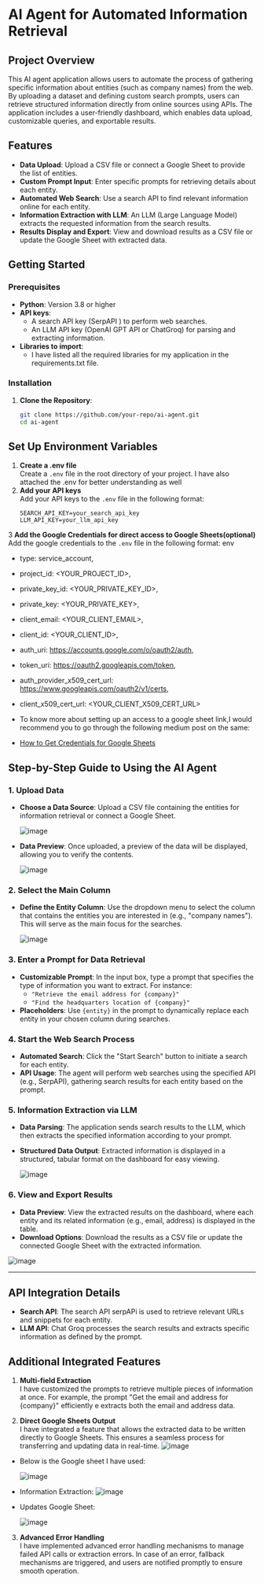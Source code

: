 # AI Agent for Automated Information Retrieval

## Project Overview
This AI agent application allows users to automate the process of gathering specific information about entities (such as company names) from the web. By uploading a dataset and defining custom search prompts, users can retrieve structured information directly from online sources using APIs. The application includes a user-friendly dashboard, which enables data upload, customizable queries, and exportable results.

## Features
- **Data Upload**: Upload a CSV file or connect a Google Sheet to provide the list of entities.
- **Custom Prompt Input**: Enter specific prompts for retrieving details about each entity.
- **Automated Web Search**: Use a search API to find relevant information online for each entity.
- **Information Extraction with LLM**: An LLM (Large Language Model) extracts the requested information from the search results.
- **Results Display and Export**: View and download results as a CSV file or update the Google Sheet with extracted data.

## Getting Started

### Prerequisites
- **Python**: Version 3.8 or higher
- **API keys**:
  - A search API key (SerpAPI ) to perform web searches.
  - An LLM API key (OpenAI GPT API or ChatGroq) for parsing and extracting information.
- **Libraries to import**:
  - I have listed all the required libraries for my application in the requirements.txt file.

### Installation
1. **Clone the Repository**:
   ```bash
   git clone https://github.com/your-repo/ai-agent.git
   cd ai-agent
## Set Up Environment Variables

1. **Create a .env file**  
   Create a `.env` file in the root directory of your project.
   I have also attached the .env for better understanding as well
2. **Add your API keys**  
   Add your API keys to the `.env` file in the following format:
   ```env
   SEARCH_API_KEY=your_search_api_key
   LLM_API_KEY=your_llm_api_key

3 **Add the Google Credentials for direct access to Google Sheets(optional)**
  Add the google credentials to the `.env` file in the following format:
  env
  - type: service_account,
  - project_id: <YOUR_PROJECT_ID>,
  - private_key_id: <YOUR_PRIVATE_KEY_ID>,
  - private_key: <YOUR_PRIVATE_KEY>,
  - client_email: <YOUR_CLIENT_EMAIL>,
  - client_id: <YOUR_CLIENT_ID>,
  - auth_uri: https://accounts.google.com/o/oauth2/auth,
  - token_uri: https://oauth2.googleapis.com/token,
  - auth_provider_x509_cert_url: https://www.googleapis.com/oauth2/v1/certs,
  - client_x509_cert_url: <YOUR_CLIENT_X509_CERT_URL>

- To know more about setting up an access to a google sheet link,I would recommend you to go through the following medium post on the same:
- [How to Get Credentials for Google Sheets](https://medium.com/@a.marenkov/how-to-get-credentials-for-google-sheets-456b7e88c430)



## Step-by-Step Guide to Using the AI Agent

### 1. Upload Data
- **Choose a Data Source**: Upload a CSV file containing the entities for information retrieval or connect a Google Sheet.

  ![image](https://github.com/user-attachments/assets/787ac6ca-06b5-47fb-8fef-e83c636b96ce)

- **Data Preview**: Once uploaded, a preview of the data will be displayed, allowing you to verify the contents.

  ![image](https://github.com/user-attachments/assets/0a421240-b8d9-4c39-ba64-190f5b2e8fc7)


### 2. Select the Main Column
- **Define the Entity Column**: Use the dropdown menu to select the column that contains the entities you are interested in (e.g., "company names"). This will serve as the main focus for the searches.

  ![image](https://github.com/user-attachments/assets/e2192a49-937b-4565-8e88-4d5798b3c076)


### 3. Enter a Prompt for Data Retrieval
- **Customizable Prompt**: In the input box, type a prompt that specifies the type of information you want to extract. For instance:
  - `"Retrieve the email address for {company}"`
  - `"Find the headquarters location of {company}"`
- **Placeholders**: Use `{entity}` in the prompt to dynamically replace each entity in your chosen column during searches.

### 4. Start the Web Search Process
- **Automated Search**: Click the "Start Search" button to initiate a search for each entity.
- **API Usage**: The agent will perform web searches using the specified API (e.g., SerpAPI), gathering search results for each entity based on the prompt.

### 5. Information Extraction via LLM
- **Data Parsing**: The application sends search results to the LLM, which then extracts the specified information according to your prompt.
- **Structured Data Output**: Extracted information is displayed in a structured, tabular format on the dashboard for easy viewing.

  ![image](https://github.com/user-attachments/assets/e02ceb08-cef1-43ce-980e-0ba4e9e025a6)


### 6. View and Export Results
- **Data Preview**: View the extracted results on the dashboard, where each entity and its related information (e.g., email, address) is displayed in the table.
- **Download Options**: Download the results as a CSV file or update the connected Google Sheet with the extracted information.

![image](https://github.com/user-attachments/assets/c8b4a909-7711-4abd-8a19-4bb7c297b8c2)

---

## API Integration Details
- **Search API**: The search API serpAPi is used to retrieve relevant URLs and snippets for each entity.
- **LLM API**: Chat Groq processes the search results and extracts specific information as defined by the prompt.

## Additional Integrated Features

1. **Multi-field Extraction**  
   I have customized the prompts to retrieve multiple pieces of information at once. For example, the prompt "Get the email and address for {company}" efficiently e      extracts both the email and address data.


2. **Direct Google Sheets Output**  
   I have integrated a feature that allows the extracted data to be written directly to Google Sheets. This ensures a seamless process for transferring and updating data in real-time.
    ![image](https://github.com/user-attachments/assets/8c44abeb-489a-4c55-bf15-1a36a63517cf)
   
  - Below is the Google sheet I have used:

    ![image](https://github.com/user-attachments/assets/b141463c-27be-40d9-93b3-1063a8ae126b)

  - Information Extraction:
     ![image](https://github.com/user-attachments/assets/dbe734d0-f569-41f5-b4ca-bc1a8a8e2dc0)

  - Updates Google Sheet:

    ![image](https://github.com/user-attachments/assets/f4214b94-e377-4e0b-90c8-011f66c2a393)


3. **Advanced Error Handling**  
   I have implemented advanced error handling mechanisms to manage failed API calls or extraction errors. In case of an error, fallback mechanisms are triggered, and users are notified promptly to ensure smooth operation.

